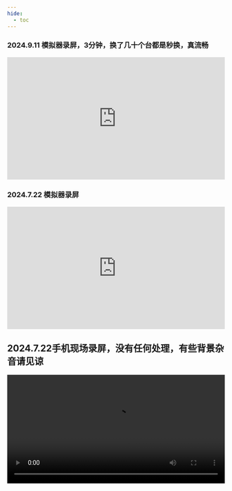 ```yaml
---
hide:
  - toc
---
```


### 2024.9.11 模拟器录屏，3分钟，换了几十个台都是秒换，真流畅

<div style="position: relative; width: 100%; padding-top: 56.25%; /* 16:9比例 */">
    <iframe src="https://vd4.bdstatic.com/mda-qid614uzcjiqmsna/720p/h264/1726287355172988632/mda-qid614uzcjiqmsna.mp4?v_from_s=bdapp-resbox-hnb"
            style="position: absolute; top: 0; left: 0; width: 100%; height: 100%;" 
            frameborder="0" allowfullscreen>
    </iframe>
</div>



### 2024.7.22 模拟器录屏

<div style="position: relative; width: 100%; padding-top: 56.25%; /* 16:9比例 */">
    <iframe src="https://vd4.bdstatic.com/mda-qgm7v9zz45i2d26h/sc/cae_h264/1721646248827674845/mda-qgm7v9zz45i2d26h.mp4?v_from_s=bdapp-landingpage-hnb"
            style="position: absolute; top: 0; left: 0; width: 100%; height: 100%;" 
            frameborder="0" allowfullscreen>
    </iframe>
</div>




## 2024.7.22手机现场录屏，没有任何处理，有些背景杂音请见谅

<video src="https://img-cloud.zbds.top/zbds/20240722_tv.mp4" width="100%" height="auto" controls>
  您的浏览器不支持 HTML5 视频播放。
</video>